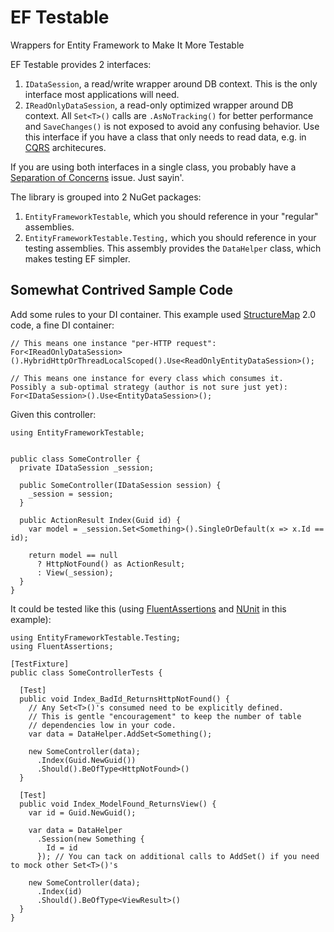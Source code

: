 # EF Testable
Wrappers for Entity Framework to Make It More Testable

EF Testable provides 2 interfaces: 

1. `IDataSession`, a read/write wrapper around DB context.  This is the only interface most applications will need.
2. `IReadOnlyDataSession`, a read-only optimized wrapper around DB context.  All `Set<T>()` calls are `.AsNoTracking()` for better performance and `SaveChanges()` is not exposed to avoid any confusing behavior.  Use this interface if you have a class that only needs to read data, e.g. in [CQRS](http://martinfowler.com/bliki/CQRS.html) architecures.

If you are using both interfaces in a single class, you probably have a [Separation of Concerns](http://en.wikipedia.org/wiki/Separation_of_concerns) issue.  Just sayin'.

The library is grouped into 2 NuGet packages:
1. `EntityFrameworkTestable`, which you should reference in your "regular" assemblies.
2. `EntityFrameworkTestable.Testing,` which you should reference in your testing assemblies.  This assembly provides the `DataHelper` class, which makes testing EF simpler.

## Somewhat Contrived Sample Code
Add some rules to your DI container.  This example used [StructureMap](http://docs.structuremap.net/) 2.0 code, a fine DI container:

```
// This means one instance "per-HTTP request":
For<IReadOnlyDataSession>().HybridHttpOrThreadLocalScoped().Use<ReadOnlyEntityDataSession>();

// This means one instance for every class which consumes it.  Possibly a sub-optimal strategy (author is not sure just yet):
For<IDataSession>().Use<EntityDataSession>();

```

Given this controller:

```
using EntityFrameworkTestable;


public class SomeController {
  private IDataSession _session;

  public SomeController(IDataSession session) {
    _session = session;
  }

  public ActionResult Index(Guid id) {
    var model = _session.Set<Something>().SingleOrDefault(x => x.Id == id);

    return model == null
      ? HttpNotFound() as ActionResult;
      : View(_session);
  }
}
```

It could be tested like this (using [FluentAssertions](http://www.fluentassertions.com/) and [NUnit](http://www.nunit.org/) in this example):

```
using EntityFrameworkTestable.Testing;
using FluentAssertions;

[TestFixture]
public class SomeControllerTests {
  
  [Test]
  public void Index_BadId_ReturnsHttpNotFound() {
    // Any Set<T>()'s consumed need to be explicitly defined.
    // This is gentle "encouragement" to keep the number of table
    // dependencies low in your code.
    var data = DataHelper.AddSet<Something(); 
    
    new SomeController(data);
      .Index(Guid.NewGuid())
      .Should().BeOfType<HttpNotFound>()
  }

  [Test]
  public void Index_ModelFound_ReturnsView() {
    var id = Guid.NewGuid();

    var data = DataHelper
      .Session(new Something {
        Id = id
      }); // You can tack on additional calls to AddSet() if you need to mock other Set<T>()'s
    
    new SomeController(data);
      .Index(id)
      .Should().BeOfType<ViewResult>()
  }
}

```